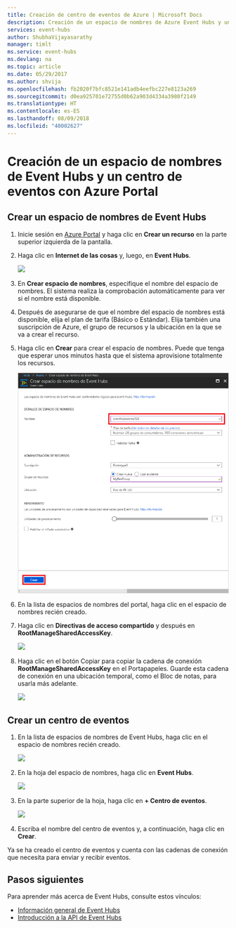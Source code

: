 ```yaml
---
title: Creación de centro de eventos de Azure | Microsoft Docs
description: Creación de un espacio de nombres de Azure Event Hubs y un centro de eventos con Azure Portal
services: event-hubs
author: ShubhaVijayasarathy
manager: timlt
ms.service: event-hubs
ms.devlang: na
ms.topic: article
ms.date: 05/29/2017
ms.author: shvija
ms.openlocfilehash: fb2020f7bfc8521e141adb4eefbc227e8123a269
ms.sourcegitcommit: d0ea925701e72755d0b62a903d4334a3980f2149
ms.translationtype: HT
ms.contentlocale: es-ES
ms.lasthandoff: 08/09/2018
ms.locfileid: "40002627"
---
```

# <a name="create-an-event-hubs-namespace-and-an-event-hub-using-the-azure-portal"></a>Creación de un espacio de nombres de Event Hubs y un centro de eventos con Azure Portal

## <a name="create-an-event-hubs-namespace"></a>Crear un espacio de nombres de Event Hubs

1. Inicie sesión en [Azure Portal][Azure portal] y haga clic en **Crear un recurso** en la parte superior izquierda de la pantalla.
2. Haga clic en **Internet de las cosas** y, luego, en **Event Hubs**.
   
    ![](./media/event-hubs-create/create-event-hub9.png)

3. En **Crear espacio de nombres**, especifique el nombre del espacio de nombres. El sistema realiza la comprobación automáticamente para ver si el nombre está disponible.  

4. Después de asegurarse de que el nombre del espacio de nombres está disponible, elija el plan de tarifa (Básico o Estándar). Elija también una suscripción de Azure, el grupo de recursos y la ubicación en la que se va a crear el recurso.
 
5. Haga clic en **Crear** para crear el espacio de nombres. Puede que tenga que esperar unos minutos hasta que el sistema aprovisione totalmente los recursos.

    ![](./media/event-hubs-create/create-event-hub1.png)

6. En la lista de espacios de nombres del portal, haga clic en el espacio de nombres recién creado.

7. Haga clic en **Directivas de acceso compartido** y después en **RootManageSharedAccessKey**.
    
    ![](./media/event-hubs-create/create-event-hub7.png)

8. Haga clic en el botón Copiar para copiar la cadena de conexión **RootManageSharedAccessKey** en el Portapapeles. Guarde esta cadena de conexión en una ubicación temporal, como el Bloc de notas, para usarla más adelante.
    
    ![](./media/event-hubs-create/create-event-hub8.png)

## <a name="create-an-event-hub"></a>Crear un centro de eventos

1. En la lista de espacios de nombres de Event Hubs, haga clic en el espacio de nombres recién creado.      
   
    ![](./media/event-hubs-create/create-event-hub2.png) 

2. En la hoja del espacio de nombres, haga clic en **Event Hubs**.
   
    ![](./media/event-hubs-create/create-event-hub3.png)

3. En la parte superior de la hoja, haga clic en **+ Centro de eventos**.
   
    ![](./media/event-hubs-create/create-event-hub4.png)
4. Escriba el nombre del centro de eventos y, a continuación, haga clic en **Crear**. 

Ya se ha creado el centro de eventos y cuenta con las cadenas de conexión que necesita para enviar y recibir eventos.

## <a name="next-steps"></a>Pasos siguientes

Para aprender más acerca de Event Hubs, consulte estos vínculos:

* [Información general de Event Hubs](event-hubs-what-is-event-hubs.md)
* [Introducción a la API de Event Hubs](event-hubs-api-overview.md)

[Azure portal]: https://portal.azure.com/